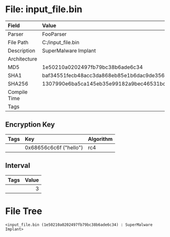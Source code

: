 # File: input_file.bin
| Field        | Value                                                            |
|:-------------|:-----------------------------------------------------------------|
| Parser       | FooParser                                                        |
| File Path    | C:/input_file.bin                                                |
| Description  | SuperMalware Implant                                             |
| Architecture |                                                                  |
| MD5          | 1e50210a0202497fb79bc38b6ade6c34                                 |
| SHA1         | baf34551fecb48acc3da868eb85e1b6dac9de356                         |
| SHA256       | 1307990e6ba5ca145eb35e99182a9bec46531bc54ddf656a602c780fa0240dee |
| Compile Time |                                                                  |
| Tags         |                                                                  |

## Encryption Key
| Tags   | Key                    | Algorithm   |
|:-------|:-----------------------|:------------|
|        | 0x68656c6c6f ("hello") | rc4         |

## Interval
| Tags   |   Value |
|:-------|--------:|
|        |       3 |

# File Tree
```
<input_file.bin (1e50210a0202497fb79bc38b6ade6c34) : SuperMalware Implant>
```


